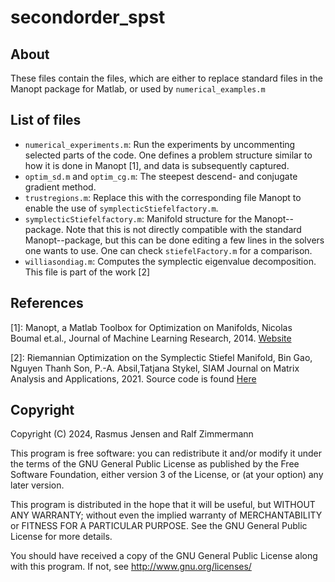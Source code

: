 # secondorder_spst

## About

These files contain the files, which are either to replace standard files in the Manopt package for Matlab, or used by ```numerical_examples.m```
 
## List of files
- ```numerical_experiments.m```: Run the experiments by uncommenting selected parts of the code. One defines a problem structure similar to how it is done in Manopt [1], and data is subsequently captured. 
- ```optim_sd.m``` and ```optim_cg.m```: The steepest descend- and conjugate gradient method.
- ```trustregions.m```: Replace this with the corresponding file Manopt to enable the use of  ```symplecticStiefelfactory.m```.
- ```symplecticStiefelfactory.m```: Manifold structure for the Manopt--package. Note that this is not directly compatible with the standard Manopt--package, but this can be done editing a few lines in the solvers one wants to use. One can check ```stiefelFactory.m``` for a comparison. 
- ```williasondiag.m```: Computes the symplectic eigenvalue decomposition. This file is part of the work [2] 

## References
[1]: Manopt, a Matlab Toolbox for Optimization on Manifolds, Nicolas Boumal et.al., Journal of Machine Learning Research, 2014. [Website](https://www.manopt.org)

[2]: Riemannian Optimization on the Symplectic Stiefel Manifold, Bin Gao, Nguyen Thanh Son, P.-A. Absil,Tatjana Stykel, SIAM Journal on Matrix Analysis and Applications, 2021. Source code is found [Here](https://github.com/opt-gaobin/spopt)

## Copyright

Copyright (C) 2024, Rasmus Jensen and Ralf Zimmermann 

This program is free software: you can redistribute it and/or modify it under the terms of the GNU General Public License as published by the Free Software Foundation, either version 3 of the License, or (at your option) any later version.

This program is distributed in the hope that it will be useful, but WITHOUT ANY WARRANTY; without even the implied warranty of MERCHANTABILITY or FITNESS FOR A PARTICULAR PURPOSE. See the GNU General Public License for more details.

You should have received a copy of the GNU General Public License along with this program. If not, see http://www.gnu.org/licenses/